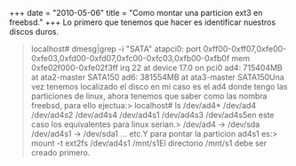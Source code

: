 +++
date = "2010-05-06"
title = "Como montar una particion ext3 en freebsd."
+++
Lo primero que tenemos que hacer es identificar nuestros discos duros.

> localhost# dmesg|grep -i "SATA" atapci0: <ati ixp700 sata300 controller> port 0xff00-0xff07,0xfe00-0xfe03,0xfd00-0xfd07,0xfc00-0xfc03,0xfb00-0xfb0f mem 0xfe02f000-0xfe02f3ff irq 22 at device 17.0 on pci0
> ad4: 715404MB <seagate st3750330as sd04> at ata2-master SATA150
> ad6: 381554MB <seagate st3400832as> at ata3-master SATA150</seagate></seagate></ati>Una vez tenemos localizado el disco en mi caso es el ad4 donde tengo las particiones de linux, ahora tenemos que saber como las nombra freebsd, para ello ejectua:> localhost# ls /dev/ad4\* /dev/ad4 /dev/ad4s2 /dev/ad4s4 /dev/ad4s1 /dev/ad4s3 /dev/ad4s5en este caso los equivalentes para linux serian.> /dev/ad4 -> /dev/sda /dev/ad4s1 -> /dev/sda1 ... etc.Y para pontar la particion ad4s1 es:> mount -t ext2fs /dev/ad4s1 /mnt/s1El directorio /mnt/s1 debe ser creado primero.
